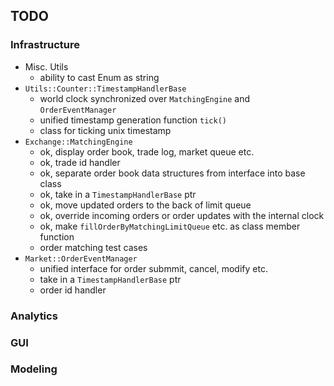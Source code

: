 ## TODO

### Infrastructure

* Misc. Utils
    - ability to cast Enum as string
* `Utils::Counter::TimestampHandlerBase`
    - world clock synchronized over `MatchingEngine` and `OrderEventManager`
    - unified timestamp generation function `tick()`
    - class for ticking unix timestamp
* `Exchange::MatchingEngine`
    - ok, display order book, trade log, market queue etc.
    - ok, trade id handler
    - ok, separate order book data structures from interface into base class
    - ok, take in a `TimestampHandlerBase` ptr
    - ok, move updated orders to the back of limit queue
    - ok, override incoming orders or order updates with the internal clock
    - ok, make `fillOrderByMatchingLimitQueue` etc. as class member function
    - order matching test cases
* `Market::OrderEventManager`
    - unified interface for order submmit, cancel, modify etc.
    - take in a `TimestampHandlerBase` ptr
    - order id handler

### Analytics

### GUI

### Modeling
